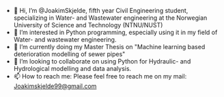 - 👋 Hi, I’m @JoakimSkjelde, fifth year Civil Engineering student, specializing in Water- and Wastewater engineering at the Norwegian University of Science and Technology (NTNU/NUST)
- 👀 I’m interested in Python programming, especially using it in my field of Water- and wastewater engineering.
- 🌱 I’m currently doing my Master Thesis on "Machine learning based deterioration modelling of sewer pipes"
- 💞️ I’m looking to collaborate on using Python for Hydraulic- and Hydrological modelling and data analysis.
- 📫 How to reach me: Please feel free to reach me on my mail: Joakimskjelde99@gmail.com

<!---
JoakimSkjelde/JoakimSkjelde is a ✨ special ✨ repository because its `README.md` (this file) appears on your GitHub profile.
You can click the Preview link to take a look at your changes.
--->
